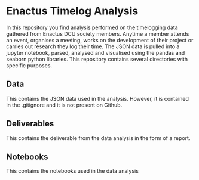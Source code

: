# Enactus Timelog Analysis
In this repository you find analysis performed on the timelogging data gathered from Enactus DCU society members.
Anytime a member attends an event, organises a meeting, works on the development of their project or carries out research they log their time. The JSON data is pulled into a jupyter notebook, parsed, analysed and visualised using the pandas and seaborn python libraries.
This repository contains several directories with specific purposes.

## Data
This contains the JSON data used in the analysis. However, it is contained in the .gitignore and it is not present on Github.

## Deliverables
This contains the deliverable from the data analysis in the form of a report.

## Notebooks
This contains the notebooks used in the data analysis

